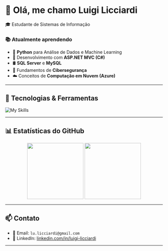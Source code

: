 # 👋 Olá, me chamo Luigi Licciardi

🎓 Estudante de Sistemas de Informação  

### 📚 Atualmente aprendendo
- 🐍 **Python** para Análise de Dados e Machine Learning  
- 🧩 Desenvolvimento com **ASP.NET MVC (C#)**  
- 🛢️ **SQL Server** e **MySQL**  
- 🔐 Fundamentos de **Cibersegurança**  
- ☁️ Conceitos de **Computação em Nuvem (Azure)**  

---

## 🚀 Tecnologias & Ferramentas

![My Skills](https://skillicons.dev/icons?i=java,python,cs,js,html,css,dotnet,bootstrap,mysql,git,github,azure,visualstudio,vscode)

---

## 📊 Estatísticas do GitHub

<div align="center">
  <img height="180em" src="https://github-readme-stats.vercel.app/api?username=Licciardi&show_icons=true&theme=github_dark&hide_border=true" />
  <img height="180em" src="https://github-readme-stats.vercel.app/api/top-langs/?username=Licciardi&layout=compact&langs_count=10&theme=github_dark&hide_border=true&hide=jupyter%20notebook"/>
</div>

---

## 📫 Contato

- 📧 Email: `lu.licciardi@gmail.com`  
- 💼 LinkedIn: [linkedin.com/in/luigi-licciardi](https://www.linkedin.com/in/luigi-licciardi/)  

---
